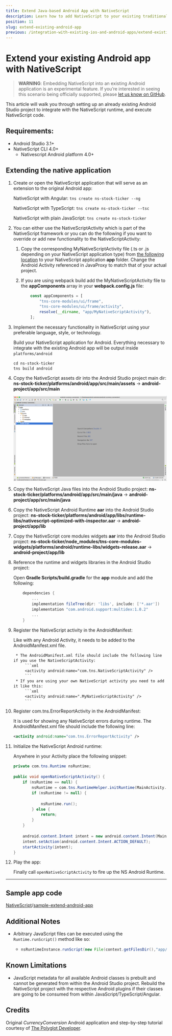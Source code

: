 ```yaml
---
title: Extend Java-based Android App with NativeScript
description: Learn how to add NativeScript to your existing traditional Java-based Android app
position: 11
slug: extend-existing-android-app
previous: /integration-with-existing-ios-and-android-apps/extend-existing-android-app-with-ns-angular2
---
```


# Extend your existing Android app with NativeScript

> **WARNING**: Embedding NativeScript into an existing Android application is an experimental feature. If you’re interested in seeing this scenario being officially supported, please [let us know on GitHub](https://github.com/NativeScript/android-runtime/issues/321).

This article will walk you through setting up an already existing Android Studio project to integrate with the NativeScript runtime, and execute NativeScript code.

## Requirements: 
 - Android Studio 3.1+
 - NativeScript CLI 4.0+
    - Nativescript Android platform 4.0+

## Extending the native application

1. Create or open the NativeScript application that will serve as an extension to the original Android app:

    NativeScript with Angular:
    `tns create ns-stock-ticker --ng`

    NativeScript with TypeScript:
    `tns create ns-stock-ticker --tsc`

    NativeScript with plain JavaScript:
    `tns create ns-stock-ticker`

2. You can either use the NativeScriptActivity which is part of the NativeScript framework or you can do the following if you want to override or add new functionality to the NativeScriptActivity:  
    1. Copy the corresponding MyNativeScriptActivity file (.ts or .js depending on your NativeScript application type) from [the following location](https://github.com/NativeScript/sample-extend-android-app/tree/master/common) to your NativeScript application **app** folder. Change the Android Activity referenced in JavaProxy to match that of your actual project.
    2. If you are using webpack build add the MyNativeScriptActivity file to the **appComponents** array in your **webpack.config.js** file:

        ```javascript
            const appComponents = [
                "tns-core-modules/ui/frame",
                "tns-core-modules/ui/frame/activity",
                resolve(__dirname, "app/MyNativeScriptActivity"),
            ];
        ```

3. Implement the necessary functionality in NativeScript using your preferable language, style, or technology. 

    Build your NativeScript application for Android. Everything necessary to integrate with the existing Android app will be output inside `platforms/android`

    ```shell
    cd ns-stock-ticker
    tns build android
    ```

4. Copy the NativeScript assets dir into the Android Studio project main dir:
    **ns-stock-ticker/platforms/android/app/src/main/assets** -> **android-project/app/src/main**

    ![Copy assets](../img/extend-existing-android-app/android-nativescript-1.png)
    


5. Copy the NativeScript Java files into the Android Studio project:
    **ns-stock-ticker/platforms/android/app/src/main/java** -> **android-project/app/src/main/java**

6. Copy the NativeScript Android Runtime **aar** into the Android Studio project:
    **ns-stock-ticker/platforms/android/app/libs/runtime-libs/nativescript-optimized-with-inspector.aar** -> **android-project/app/lib**
    
7. Copy the NativeScript core modules widgets **aar** into the Android Studio project:
    **ns-stock-ticker/node_modules/tns-core-modules-widgets/platforms/android/runtime-libs/widgets-release.aar** -> **android-project/app/lib**

8. Reference the runtime and widgets libraries in the Android Studio project:

    Open **Gradle Scripts/build.gradle** for the **app** module and add the following:

    ```groovy
        dependencies {
            ...
            implementation fileTree(dir: 'libs', include: ['*.aar'])
            implementation "com.android.support:multidex:1.0.2"
            ...
        }
    ```

9. Register the NativeScript activity in the AndroidManifest:

    Like with any Android Activity, it needs to be added to the AndroidManifest.xml file.

        * The AndroidManifest.xml file should include the following line if you use the NativeScriptActivity:
            ```xml
            <activity android:name="com.tns.NativeScriptActivity" />
            ```
        * If you are using your own NativeScript activity you need to add it like this:
            ```xml
            <activity android:name=".MyNativeScriptActivity" />
            ```
    
10. Register com.tns.ErrorReportActivity in the AndroidManifest:

    It is used for showing any NativeScript errors during runtime. The AndroidManifest.xml file should include the following line:
    ```xml
    <activity android:name="com.tns.ErrorReportActivity" />
    ```

11. Initialize the NativeScript Android runtime:

    Anywhere in your Activity place the following snippet:
    ```Java
    private com.tns.Runtime nsRuntime;

    public void openNativeScriptActivity() {
        if (nsRuntime == null) {
            nsRuntime = com.tns.RuntimeHelper.initRuntime(MainActivity.this.getApplication());
            if (nsRuntime != null) {

                nsRuntime.run();
            } else {
                return;
            }
        }

        android.content.Intent intent = new android.content.Intent(MainActivity.this, MyCustomNativeScriptActivity.class);
        intent.setAction(android.content.Intent.ACTION_DEFAULT);
        startActivity(intent);
    }
    ```

12. Play the app:

    Finally call `openNativeScriptActivity` to fire up the NS Android Runtime.

---

## **Sample app code** 
[NativeScript](https://github.com/NativeScript/)/[sample-extend-android-app](https://github.com/NativeScript/sample-extend-android-app)

## **Additional Notes**
 - Arbitrary JavaScript files can be executed using the `Runtime.runScript()` method like so:
    - ```Java
      nsRuntimeInstance.runScript(new File(context.getFilesDir(),"app/view.js"))
      ```

## **Known Limitations**
 - JavaScript metadata for all available Android classes is prebuilt and cannot be generated from within the Android Studio project. Rebuild the NativeScript project with the respective Android plugins if their classes are going to be consumed from within JavaScript/TypeScript/Angular.
 
## **Credits** 
Original *CurrencyConversion* Android application and step-by-step tutorial courtesy of [The Polyglot Developer](https://www.thepolyglotdeveloper.com/2017/06/legacy-android-java-nativescript-angular/).
